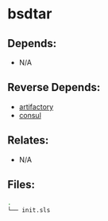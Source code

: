 # bsdtar

## Depends:

  -  N/A

## Reverse Depends:

  -  [artifactory](/salt/artifactory)
  -  [consul](/salt/consul)

## Relates:

  -  N/A

## Files:

```bash
.
└── init.sls
```
